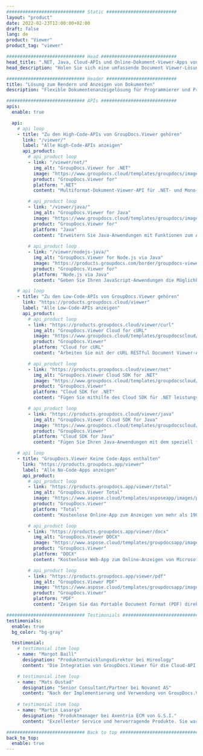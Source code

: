 ```yaml
---
############################# Static ##########################
layout: "product"
date: 2022-02-23T12:00:00+02:00
draft: false
lang: de
product: "Viewer"
product_tag: "viewer"

############################# Head ############################
head_title: ".NET, Java, Cloud-APIs und Online-Dokument-Viewer-Apps von GroupDocs"
head_description: "Holen Sie sich eine umfassende Document Viewer-Lösung für .NET-, Java- und Cloud-Anwendungen. Zeigen Sie gängige Dokumentformate online mit der einfachen Drag-and-Drop-Funktion an."

############################# Header ##########################
title: "Lösung zum Rendern und Anzeigen von Dokumenten"
description: "Flexible Dokumentenanzeigelösung für Programmierer und Profis zum Rendern und Anzeigen weit verbreiteter Dateiformate überall."

############################# APIs ############################
apis:
  enable: true

  api:
    # api loop
    - title: "Zu den High-Code-APIs von GroupDocs.Viewer gehören"
      link: "/viewer/"
      label: "Alle High-Code-APIs anzeigen"
      api_product:
        # api_product loop
        - link: "/viewer/net/"
          img_alt: "GroupDocs.Viewer for .NET"
          image: "https://www.groupdocs.cloud/templates/groupdocs/images/product-logos/groupdocs-viewer-net.png"
          product: "GroupDocs.Viewer for"
          platform: ".NET"
          content: "Multiformat-Dokument-Viewer-API für .NET- und Mono-Frameworks zum Rendern von über 190 gängigen Dateiformaten aus Ihren Anwendungen heraus."

        # api_product loop
        - link: "/viewer/java/"
          img_alt: "GroupDocs.Viewer for Java"
          image: "https://www.groupdocs.cloud/templates/groupdocs/images/product-logos/groupdocs-viewer-java.png"
          product: "GroupDocs.Viewer for"
          platform: "Java"
          content: "Erweitern Sie Java-Anwendungen mit Funktionen zum Anzeigen und Rendern von Dokumenten, um eine breite Palette von Dokumenten, Bildern und Diagrammen anzuzeigen."
        
        # api_product loop
        - link: "/viewer/nodejs-java/"
          img_alt: "GroupDocs.Viewer for Node.js via Java"
          image: "https://products.groupdocs.com/border/groupdocs-viewer-nodejs-java.svg"
          product: "GroupDocs.Viewer for"
          platform: "Node.js via Java"
          content: "Geben Sie Ihren JavaScript-Anwendungen die Möglichkeit, verschiedene Microsoft Office-Dokumente, PDFs und Bilder für ein ansprechendes Benutzererlebnis anzuzeigen."

    # api loop
    - title: "Zu den Low-Code-APIs von GroupDocs.Viewer gehören"
      link: "https://products.groupdocs.cloud/viewer"
      label: "Alle Low-Code-APIs anzeigen"
      api_product:
        # api_product loop
        - link: "https://products.groupdocs.cloud/viewer/curl"
          img_alt: "GroupDocs.Viewer Cloud for cURL"
          image: "https://www.groupdocs.cloud/templates/groupdocscloud/images/sdk/272x272/groupdocs_viewer-for-curl.png"
          product: "GroupDocs.Viewer"
          platform: "Cloud for cURL"
          content: "Arbeiten Sie mit der cURL RESTful Document Viewer-API, um Microsoft Office, PDF und andere gängige Dateiformate in Ihren Anwendungen schnell zu rendern und anzuzeigen."

        # api_product loop
        - link: "https://products.groupdocs.cloud/viewer/net"
          img_alt: "GroupDocs.Viewer Cloud SDK for .NET"
          image: "https://www.groupdocs.cloud/templates/groupdocscloud/images/sdk/272x272/groupdocs_viewer-for-net.png"
          product: "GroupDocs.Viewer"
          platform: "Cloud SDK for .NET"
          content: "Fügen Sie mithilfe des Cloud SDK für .NET leistungsstarke Anzeigefunktionen für Dokumentformate in .NET-Anwendungen hinzu. Zeigen Sie Dokumente in HTML, PDF oder als Bild an."

        # api_product loop
        - link: "https://products.groupdocs.cloud/viewer/java"
          img_alt: "GroupDocs.Viewer Cloud SDK for Java"
          image: "https://www.groupdocs.cloud/templates/groupdocscloud/images/sdk/272x272/groupdocs_viewer-for-java.png"
          product: "GroupDocs.Viewer"
          platform: "Cloud SDK for Java"
          content: "Fügen Sie Ihren Java-Anwendungen mit dem speziell für Java entwickelten Dokument-Viewer-SDK Funktionen für die Wiedergabe von Dokumenten mit hoher Wiedergabetreue hinzu."

    # api loop
    - title: "GroupDocs.Viewer Keine Code-Apps enthalten" 
      link: "https://products.groupdocs.app/viewer"
      label: "Alle No-Code-Apps anzeigen"
      api_product:
        # api_product loop
        - link: "https://products.groupdocs.app/viewer/total"
          img_alt: "GroupDocs.Viewer Total"
          image: "https://www.aspose.cloud/templates/asposeapp/images/products/logo/aspose_viewer-app.png"
          product: "GroupDocs.Viewer"
          platform: "Total"
          content: "Kostenlose Online-App zum Anzeigen von mehr als 190 Dateiformaten in jedem Browser Ihrer Wahl."

        # api_product loop
        - link: "https://products.groupdocs.app/viewer/docx"
          img_alt: "GroupDocs.Viewer DOCX"
          image: "https://www.aspose.cloud/templates/groupdocsapp/images/products/logo/groupdocs_words-app.png"
          product: "GroupDocs.Viewer"
          platform: "DOCX"
          content: "Kostenlose Web-App zum Online-Anzeigen von Microsoft Word-Dateien von jedem Gerät aus."

        # api_product loop
        - link: "https://products.groupdocs.app/viewer/pdf"
          img_alt: "GroupDocs.Viewer PDF"
          image: "https://www.aspose.cloud/templates/groupdocsapp/images/products/logo/groupdocs_pdf-app.png"
          product: "GroupDocs.Viewer"
          platform: "PDF"
          content: "Zeigen Sie das Portable Document Format (PDF) direkt in Ihrem Webbrowser an."

############################# Testimonials ###############################
testimonials:
  enable: true
  bg_color: "bg-gray"

  testimonial:
    # testimonial item loop
    - name: "Margot Baill"
      designation: "Produktentwicklungsdirektor bei Hireology"
      content: "Die Integration von GroupDocs.Viewer für die Cloud-API war mit ihrem fantastischen Ruby SDK einfach. Es gibt nicht viele Unternehmen, die bereit sind, mit uns an unseren Wünschen zu arbeiten. Es ist eine tolle Partnerschaft."

    # testimonial item loop
    - name: "Mats Oustad"
      designation: "Senior Consultant/Partner bei Novanet AS"
      content: "Nach der Implementierung und Verwendung von GroupDocs.Viewer für .NET im Projekt scheint es sehr gut zu funktionieren. Ich habe es mit vielen Dokumenten getestet und bisher so gut. Alles, was ich darauf geworfen habe, wird gut gerendert und sieht genauso gut aus wie in einem PDF-Viewer oder MS Word."
              
    # testimonial item loop
    - name: "Martin Lasarga"
      designation: "Produktmanager bei Axentria ECM von G.S.I."
      content: "Exzellenter Service und hervorragende Produkte. Sie waren während des GroupDocs.Viewer für .NET-Implementierungsprozesses äußerst hilfsbereit und reaktionsschnell und können sie nur wärmstens empfehlen."

############################# Back to top ###############################
back_to_top:
  enable: true
---
```

